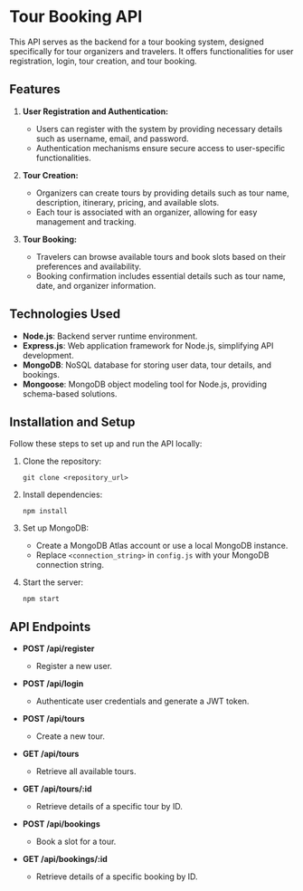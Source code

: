 # Tour Booking API

This API serves as the backend for a tour booking system, designed specifically for tour organizers and travelers. It offers functionalities for user registration, login, tour creation, and tour booking.

## Features

1. **User Registration and Authentication:**
   - Users can register with the system by providing necessary details such as username, email, and password.
   - Authentication mechanisms ensure secure access to user-specific functionalities.

2. **Tour Creation:**
   - Organizers can create tours by providing details such as tour name, description, itinerary, pricing, and available slots.
   - Each tour is associated with an organizer, allowing for easy management and tracking.

3. **Tour Booking:**
   - Travelers can browse available tours and book slots based on their preferences and availability.
   - Booking confirmation includes essential details such as tour name, date, and organizer information.

## Technologies Used

- **Node.js**: Backend server runtime environment.
- **Express.js**: Web application framework for Node.js, simplifying API development.
- **MongoDB**: NoSQL database for storing user data, tour details, and bookings.
- **Mongoose**: MongoDB object modeling tool for Node.js, providing schema-based solutions.

## Installation and Setup

Follow these steps to set up and run the API locally:

1. Clone the repository:

    ```
    git clone <repository_url>
    ```

2. Install dependencies:

    ```
    npm install
    ```

3. Set up MongoDB:
    - Create a MongoDB Atlas account or use a local MongoDB instance.
    - Replace `<connection_string>` in `config.js` with your MongoDB connection string.

4. Start the server:

    ```
    npm start
    ```

## API Endpoints

- **POST /api/register**
  - Register a new user.

- **POST /api/login**
  - Authenticate user credentials and generate a JWT token.

- **POST /api/tours**
  - Create a new tour.

- **GET /api/tours**
  - Retrieve all available tours.

- **GET /api/tours/:id**
  - Retrieve details of a specific tour by ID.

- **POST /api/bookings**
  - Book a slot for a tour.

- **GET /api/bookings/:id**
  - Retrieve details of a specific booking by ID.

